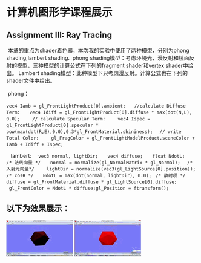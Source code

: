# 计算机图形学课程展示
## Assignment III: Ray Tracing

  本章的重点为shader着色器，本次我的实验中使用了两种模型，分别为phong shading,lambert shading.
  phong shading模型：考虑环境光，漫反射和镜面反射的模型，三种模型的计算公式在下列的fragment shader和vertex shader中给出。
  Lambert shading模型：此种模型下只考虑漫反射。计算公式也在下列的shader文件中给出。
  
  phong：
  
 ` vec4 Iamb = gl_FrontLightProduct[0].ambient; `   
 `  //calculate Diffuse Term:  `
 `   vec4 Idiff = gl_FrontLightProduct[0].diffuse * max(dot(N,L), 0.0);   ` 
 `  // calculate Specular Term:`
 `    vec4 Ispec = gl_FrontLightProduct[0].specular * pow(max(dot(R,E),0.0),0.3*gl_FrontMaterial.shininess);`
 `   // write Total Color:  `
 `   gl_FragColor = gl_FrontLightModelProduct.sceneColor + Iamb + Idiff + Ispec;   `
  
  
  lambert:
 `   vec3 normal, lightDir;  `
 `   vec4 diffuse;  `
 `   float NdotL;  `
 `    /* 法线向量 */  `
 `   normal = normalize(gl_NormalMatrix * gl_Normal);  `
 `  /* 入射光向量*/  `
 `    lightDir = normalize(vec3(gl_LightSource[0].position));   `
 `	/* cosθ */  `
 `	NdotL = max(dot(normal, lightDir), 0.0);`
 `	/* 散射项 */  `
 `	diffuse = gl_FrontMaterial.diffuse * gl_LightSource[0].diffuse;  `  
 `	gl_FrontColor = NdotL * diffuse;gl_Position = ftransform();  `


## 以下为效果展示：

![Lambert](/images/blog/diffuse.gif)
![phong](/images/blog/phong.gif)
